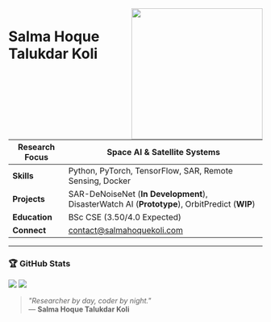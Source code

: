 <img align="right" width="260" src="https://github.com/kolisalma/kolisalma/blob/main/assets/profile-pic.jpg?raw=true" />

# Salma Hoque Talukdar Koli

<div align="center">

| **Research Focus** | **Space AI & Satellite Systems** |
|--------------------|---------------------------------|
| **Skills** | Python, PyTorch, TensorFlow, SAR, Remote Sensing, Docker |
| **Projects** | SAR-DeNoiseNet (**In Development**), DisasterWatch AI (**Prototype**), OrbitPredict (**WIP**) |
| **Education** | BSc CSE (3.50/4.0 Expected) | MSc Applicant |
| **Connect** | [contact@salmahoquekoli.com](mailto:contact@salmahoquekoli.com) |

</div>

---

### 🏆 **GitHub Stats**
<img src="https://github-readme-stats.vercel.app/api?username=kolisalma&show_icons=true&theme=radical" />
<img src="https://github-readme-streak-stats.herokuapp.com/?user=kolisalma&theme=radical" />

> _"Researcher by day, coder by night."_  
> — **Salma Hoque Talukdar Koli**

